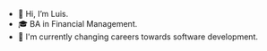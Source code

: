 - 👋 Hi, I’m Luis.
- 🎓 BA in Financial Management.
- 🎯 I'm currently changing careers towards software development.
